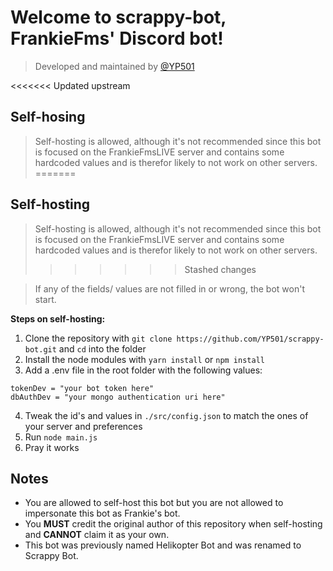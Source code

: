 # Welcome to scrappy-bot, FrankieFms' Discord bot!
> Developed and maintained by [@YP501](https://github.com/YP501)

<<<<<<< Updated upstream
## Self-hosing
> Self-hosting is allowed, although it's not recommended since this bot is focused on the FrankieFmsLIVE server and contains some hardcoded values and is therefor likely to not work on other servers.
=======
## Self-hosting
> Self-hosting is allowed, although it's not recommended since this bot is focused on the FrankieFmsLIVE server and contains some hardcoded values and is therefor likely to not work on other servers.
>>>>>>> Stashed changes

> If any of the fields/ values are not filled in or wrong, the bot won't start.

**Steps on self-hosting:**
1. Clone the repository with `git clone https://github.com/YP501/scrappy-bot.git` and `cd` into the folder
2. Install the node modules with `yarn install` or `npm install`
3. Add a .env file in the root folder with the following values:
```
tokenDev = "your bot token here"
dbAuthDev = "your mongo authentication uri here"
```
4. Tweak the id's and values in `./src/config.json` to match the ones of your server and preferences
5. Run `node main.js`
6. Pray it works

## Notes
- You are allowed to self-host this bot but you are not allowed to impersonate this bot as Frankie's bot.
- You **MUST** credit the original author of this repository when self-hosting and **CANNOT** claim it as your own.
- This bot was previously named Helikopter Bot and was renamed to Scrappy Bot.
